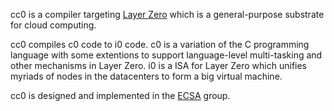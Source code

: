 cc0 is a compiler targeting [Layer Zero](http://www.lazero.net/) which is a general-purpose substrate for cloud computing.

cc0 compiles c0 code to i0 code. c0 is a variation of the C programming language with some extentions to support language-level multi-tasking and other mechanisms in Layer Zero. i0 is a ISA for Layer Zero which unifies myriads of nodes in the datacenters to form a big virtual machine.

cc0 is designed and implemented in the [ECSA](http://www.cse.ust.hk/~lingu/ecsa/) group.

